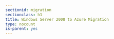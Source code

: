 ```yaml
---
sectionid: migration
sectionclass: h1
title: Windows Server 2008 to Azure Migration
type: nocount
is-parent: yes
---
```



